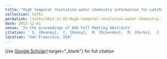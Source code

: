 ```yaml
---
title: "High temporal resolution water chemistry information for catchment understanding and management"
collection: talks
permalink: /talks/2013-12-01-High-temporal-resolution-water-chemistry-information-for-catchment-understanding-and-management
date: 2013-12-01
venue: 'In the proceedings of AGU Fall Meeting Abstracts'
citation: ' S. {Reaney},  C. {Deasy},  M. {Ockenden},  M. {Perks},  J. {Quinton}, &quot;High temporal resolution water chemistry information for catchment understanding and management.&quot; In the proceedings of AGU Fall Meeting Abstracts, 2013.'
location: "San Francisco, USA"
---
```

Use [Google Scholar](https://scholar.google.com/scholar?q=High+temporal+resolution+water+chemistry+information+for+catchment+understanding+and+management){:target="_blank"} for full citation
